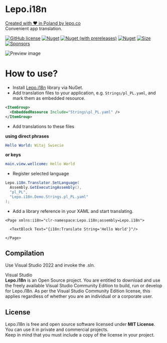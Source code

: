 # Lepo.i18n
[Created with ❤ in Poland by lepo.co](https://dev.lepo.co/)  
Convenient app translation.

[![GitHub license](https://img.shields.io/github/license/lepoco/i18n)](https://github.com/lepoco/i18n/blob/master/LICENSE) [![Nuget](https://img.shields.io/nuget/v/lepo.i18n)](https://www.nuget.org/packages/lepo.i18n/) [![Nuget (with prereleases)](https://img.shields.io/nuget/vpre/lepo.i18n?label=nuget-pre)](https://www.nuget.org/packages/lepo.i18n/) [![Nuget](https://img.shields.io/nuget/dt/lepo.i18n?label=nuget-downloads)](https://www.nuget.org/packages/lepo.i18n/) [![Size](https://img.shields.io/github/repo-size/lepoco/i18n)](https://github.com/lepoco/i18n) [![Sponsors](https://img.shields.io/github/sponsors/lepoco)](https://github.com/sponsors/lepoco)

![Preview image](https://user-images.githubusercontent.com/13592821/154589139-c514581e-ae97-415e-a064-28a119f88ce7.png)

# How to use?
- Install [Lepo.i18n](https://www.nuget.org/packages/lepo.i18n/) library via NuGet.  
- Add translation files to your application, e.g. `Strings/pl_PL.yaml`, and mark them as embedded resource.
```xml
<ItemGroup>
  <EmbeddedResource Include="Strings\pl_PL.yaml" />
</ItemGroup>
```
- Add translations to these files  

**using direct phrases**
```yaml
Hello World: Witaj Świecie
```

**or keys**
```yaml
main.view.wellcome: Hello World
```

- Register selected language
```c#
Lepo.i18n.Translator.SetLanguage(
  Assembly.GetExecutingAssembly(),
  "pl_PL",
  "Lepo.i18n.Demo.Strings.pl_PL.yaml"
);
```

- Add a library reference in your XAML and start translating.
```xaml
<Page xmlns:i18n="clr-namespace:Lepo.i18n;assembly=Lepo.i18n">

  <TextBlock Text="{i18n:Translate String='Hello World'}"/>

</Page>
```

## Compilation
Use Visual Studio 2022 and invoke the .sln.

Visual Studio  
**Lepo.i18n** is an Open Source project. You are entitled to download and use the freely available Visual Studio Community Edition to build, run or develop for Lepo.i18n. As per the Visual Studio Community Edition license, this applies regardless of whether you are an individual or a corporate user.

## License
Lepo.i18n is free and open source software licensed under **MIT License**. You can use it in private and commercial projects.  
Keep in mind that you must include a copy of the license in your project.
